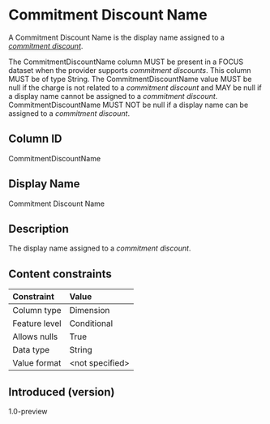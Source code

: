 # Commitment Discount Name

A Commitment Discount Name is the display name assigned to a [*commitment discount*](#glossary:commitment-discount).

The CommitmentDiscountName column MUST be present in a FOCUS dataset when the provider supports *commitment discounts*. This column MUST be of type String. The CommitmentDiscountName value MUST be null if the charge is not related to a *commitment discount* and MAY be null if a display name cannot be assigned to a *commitment discount*. CommitmentDiscountName MUST NOT be null if a display name can be assigned to a *commitment discount*.

## Column ID

CommitmentDiscountName

## Display Name

Commitment Discount Name

## Description

The display name assigned to a *commitment discount*.

## Content constraints

| Constraint      | Value            |
|:----------------|:-----------------|
| Column type     | Dimension        |
| Feature level   | Conditional      |
| Allows nulls    | True             |
| Data type       | String           |
| Value format    | \<not specified> |

## Introduced (version)

1.0-preview
